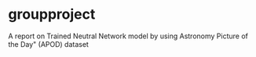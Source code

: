 # groupproject
A report on Trained Neutral Network model by using Astronomy Picture of the Day" (APOD) dataset
